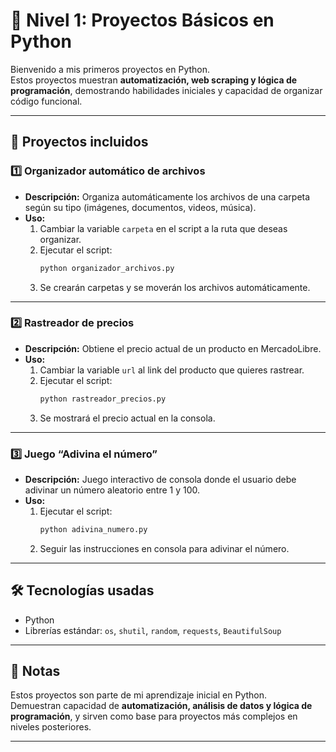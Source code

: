 # 🌟 Nivel 1: Proyectos Básicos en Python

Bienvenido a mis primeros proyectos en Python.  
Estos proyectos muestran **automatización, web scraping y lógica de programación**, demostrando habilidades iniciales y capacidad de organizar código funcional.

---

## 📝 Proyectos incluidos

### 1️⃣ Organizador automático de archivos
- **Descripción:** Organiza automáticamente los archivos de una carpeta según su tipo (imágenes, documentos, videos, música).  
- **Uso:**  
  1. Cambiar la variable `carpeta` en el script a la ruta que deseas organizar.  
  2. Ejecutar el script:  
     ```bash
     python organizador_archivos.py
     ```
  3. Se crearán carpetas y se moverán los archivos automáticamente.

---

### 2️⃣ Rastreador de precios
- **Descripción:** Obtiene el precio actual de un producto en MercadoLibre.  
- **Uso:**  
  1. Cambiar la variable `url` al link del producto que quieres rastrear.  
  2. Ejecutar el script:  
     ```bash
     python rastreador_precios.py
     ```
  3. Se mostrará el precio actual en la consola.

---

### 3️⃣ Juego “Adivina el número”
- **Descripción:** Juego interactivo de consola donde el usuario debe adivinar un número aleatorio entre 1 y 100.  
- **Uso:**  
  1. Ejecutar el script:  
     ```bash
     python adivina_numero.py
     ```
  2. Seguir las instrucciones en consola para adivinar el número.

---

## 🛠 Tecnologías usadas
- Python   
- Librerías estándar: `os`, `shutil`, `random`, `requests`, `BeautifulSoup`

---

## 🚀 Notas
Estos proyectos son parte de mi aprendizaje inicial en Python.  
Demuestran capacidad de **automatización, análisis de datos y lógica de programación**, y sirven como base para proyectos más complejos en niveles posteriores.

---


